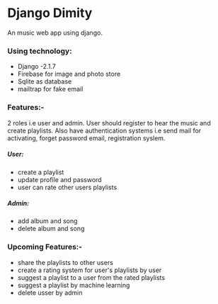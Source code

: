 # Django Dimity

An music web app using django.

### Using technology:
- Django -2.1.7
- Firebase for image and photo store
- Sqlite as database
- mailtrap for fake email

### Features:-
2 roles i.e user and admin. User should register to hear the music and create playlists. 
Also have authentication systems i.e send mail for activating, forget password email, registration syslem.
##### User:
- create a playlist
- update profile and password
- user can rate other users playlists

##### Admin:
- add album and song
- delete album and song

### Upcoming Features:-
- share the playlists to other users
- create a rating system for user's playlists by user
- suggest a playlist to a user from the rated playlists
- suggest a playlist by machine learning
- delete usser by admin
